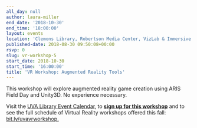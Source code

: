 ```yaml
---
all_day: null
author: laura-miller
end_date: '2018-10-30'
end_time: '18:00:00'
layout: events
location: 'Clemons Library, Robertson Media Center, VizLab & Immersive Space'
published-date: 2018-08-30 09:50:08+00:00
rsvp: 0
slug: vr-workshop-5
start_date: 2018-10-30
start_time: '16:00:00'
title: 'VR Workshop: Augmented Reality Tools'
---
```


This workshop will explore augmented reality game creation using ARIS Field Day and Unity3D. No experience necessary.

Visit the [UVA Library Event Calendar](https://cal.lib.virginia.edu/calendar/events/?cid=4299&t=d&d=0000-00-00&cal=4299&ct=38740), to [**sign up for this workshop**](https://cal.lib.virginia.edu/calendar/events/?cid=4299&t=d&d=0000-00-00&cal=4299&ct=38740) and to see the full schedule of Virtual Reality workshops offered this fall: [bit.ly/uvavrworkshop.](http://bit.ly/uvavrworkshop)
